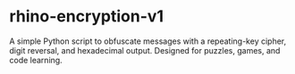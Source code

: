 # rhino-encryption-v1
A simple Python script to obfuscate messages with a repeating-key cipher, digit reversal, and hexadecimal output. Designed for puzzles, games, and code learning.
